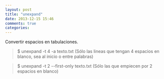 ```yaml
---
layout: post
title: "unexpand"
date: 2013-12-15 15:46
comments: true
categories: 
---
```

Convertir espacios en tabulaciones.

>$ unexpand -t 4 -a texto.txt (Sólo las lineas que tengan 4 espacios en blanco, sea al inicio o entre palabras)

>$ unexpand -t 2  --first-only texto.txt (Sólo las que empiecen por 2 espacios en blanco)

